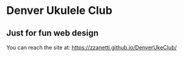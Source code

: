 # Denver Ukulele Club 
## Just for fun web design

You can reach the site at: https://zzanetti.github.io/DenverUkeClub/
